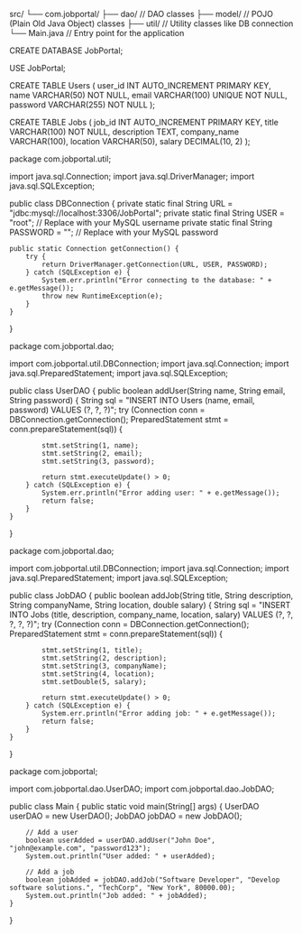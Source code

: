 src/
  └── com.jobportal/
      ├── dao/         // DAO classes
      ├── model/       // POJO (Plain Old Java Object) classes
      ├── util/        // Utility classes like DB connection
      └── Main.java    // Entry point for the application

CREATE DATABASE JobPortal;

USE JobPortal;

CREATE TABLE Users (
    user_id INT AUTO_INCREMENT PRIMARY KEY,
    name VARCHAR(50) NOT NULL,
    email VARCHAR(100) UNIQUE NOT NULL,
    password VARCHAR(255) NOT NULL
);

CREATE TABLE Jobs (
    job_id INT AUTO_INCREMENT PRIMARY KEY,
    title VARCHAR(100) NOT NULL,
    description TEXT,
    company_name VARCHAR(100),
    location VARCHAR(50),
    salary DECIMAL(10, 2)
);

package com.jobportal.util;

import java.sql.Connection;
import java.sql.DriverManager;
import java.sql.SQLException;

public class DBConnection {
    private static final String URL = "jdbc:mysql://localhost:3306/JobPortal";
    private static final String USER = "root"; // Replace with your MySQL username
    private static final String PASSWORD = ""; // Replace with your MySQL password

    public static Connection getConnection() {
        try {
            return DriverManager.getConnection(URL, USER, PASSWORD);
        } catch (SQLException e) {
            System.err.println("Error connecting to the database: " + e.getMessage());
            throw new RuntimeException(e);
        }
    }
}


package com.jobportal.dao;

import com.jobportal.util.DBConnection;
import java.sql.Connection;
import java.sql.PreparedStatement;
import java.sql.SQLException;

public class UserDAO {
    public boolean addUser(String name, String email, String password) {
        String sql = "INSERT INTO Users (name, email, password) VALUES (?, ?, ?)";
        try (Connection conn = DBConnection.getConnection();
             PreparedStatement stmt = conn.prepareStatement(sql)) {

            stmt.setString(1, name);
            stmt.setString(2, email);
            stmt.setString(3, password);

            return stmt.executeUpdate() > 0;
        } catch (SQLException e) {
            System.err.println("Error adding user: " + e.getMessage());
            return false;
        }
    }
}

package com.jobportal.dao;

import com.jobportal.util.DBConnection;
import java.sql.Connection;
import java.sql.PreparedStatement;
import java.sql.SQLException;

public class JobDAO {
    public boolean addJob(String title, String description, String companyName, String location, double salary) {
        String sql = "INSERT INTO Jobs (title, description, company_name, location, salary) VALUES (?, ?, ?, ?, ?)";
        try (Connection conn = DBConnection.getConnection();
             PreparedStatement stmt = conn.prepareStatement(sql)) {

            stmt.setString(1, title);
            stmt.setString(2, description);
            stmt.setString(3, companyName);
            stmt.setString(4, location);
            stmt.setDouble(5, salary);

            return stmt.executeUpdate() > 0;
        } catch (SQLException e) {
            System.err.println("Error adding job: " + e.getMessage());
            return false;
        }
    }
}


package com.jobportal;

import com.jobportal.dao.UserDAO;
import com.jobportal.dao.JobDAO;

public class Main {
    public static void main(String[] args) {
        UserDAO userDAO = new UserDAO();
        JobDAO jobDAO = new JobDAO();

        // Add a user
        boolean userAdded = userDAO.addUser("John Doe", "john@example.com", "password123");
        System.out.println("User added: " + userAdded);

        // Add a job
        boolean jobAdded = jobDAO.addJob("Software Developer", "Develop software solutions.", "TechCorp", "New York", 80000.00);
        System.out.println("Job added: " + jobAdded);
    }
}
